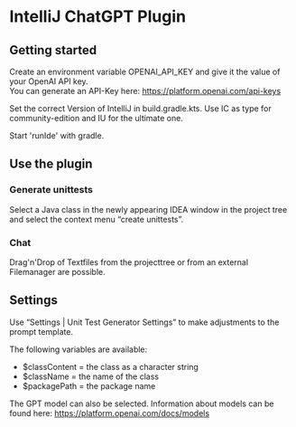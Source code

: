 # IntelliJ ChatGPT Plugin

## Getting started

Create an environment variable OPENAI_API_KEY and give it the value of your OpenAI API key.  
You can generate an API-Key here: https://platform.openai.com/api-keys

Set the correct Version of IntelliJ in build.gradle.kts. Use IC as type for community-edition and IU for the ultimate one.

Start 'runIde' with gradle.

## Use the plugin

### Generate unittests
Select a Java class in the newly appearing IDEA window in the project tree and select the context menu “create unittests”.

### Chat
Drag'n'Drop of Textfiles from the projecttree or from an external Filemanager are possible.

## Settings


Use “Settings | Unit Test Generator Settings” to make adjustments to the prompt template.

The following variables are available:

- $classContent = the class as a character string  
- $className = the name of the class  
- $packagePath = the package name  

The GPT model can also be selected. 
Information about models can be found here: https://platform.openai.com/docs/models

